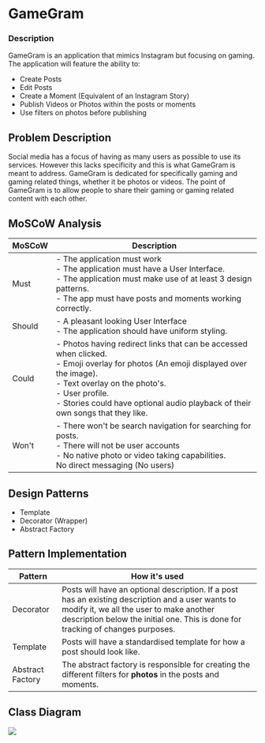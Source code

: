 # GameGram
### Description
GameGram is an application that mimics Instagram but focusing on gaming. The application will feature the ability to:
- Create Posts
- Edit Posts
- Create a Moment (Equivalent of an Instagram Story)
- Publish Videos or Photos within the posts or moments
- Use filters on photos before publishing

## Problem Description
Social media has a focus of having as many users as possible to use its services. However this lacks specificity and this is what GameGram is meant to address. GameGram is dedicated for specifically gaming and gaming related things, whether it be photos or videos. The point of GameGram is to allow people to share their gaming or gaming related content with each other.
## MoSCoW Analysis
| MoSCoW | Description | 
| --- | --- | 
| Must | - The application must work <br> - The application must have a User Interface. <br> - The application must make use of at least 3 design patterns. <br> - The app must have posts and moments working correctly. |
| Should | - A pleasant looking User Interface <br> - The application should have uniform styling. |
| Could | - Photos having redirect links that can be accessed when clicked. <br> - Emoji overlay for photos (An emoji displayed over the image). <br> - Text overlay on the photo's. <br> - User profile. <br> - Stories could have optional audio playback of their own songs that they like. | 
| Won't | - There won't be search navigation for searching for posts. <br> - There will not be user accounts <br> - No native photo or video taking capabilities. <br> No direct messaging (No users) |


## Design Patterns 
- Template
- Decorator (Wrapper)
- Abstract Factory

## Pattern Implementation
| Pattern | How it's used |
| --- | --- | 
| Decorator | Posts will have an optional description. If a post has an existing description and a user wants to modify it, we all the user to make another description below the initial one. This is done for tracking of changes purposes. | 
| Template | Posts will have a standardised template for how a post should look like. |
| Abstract Factory | The abstract factory is responsible for creating the different filters for **photos** in the posts and moments. |

## Class Diagram
[<img src="GameGram/class-diagram.png">](https://github.com/Andreikova/GameGram/blob/main/class-diagram.png)

